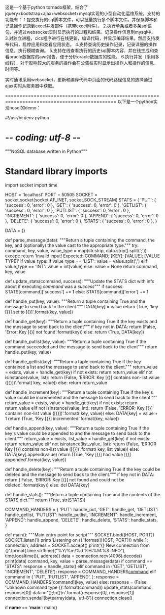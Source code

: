 这是一个基于python tornado框架，结合了jquery+bootstrap+ajax+websocket+mysql实现的小型自动化运维系统。支持的功能有：
  1.提交执行的sql脚本文件，可以批量执行多个脚本文件。并保存脚本和记录操作记录到excel并发邮件（携带excel附件）。 
  2.执行单条或者多条sql语句，并通过websocket实时显示执行的过程和结果。记录操作信息到mysql中。
  3.对独立进程，cics程序进行在线更新，编译代码，并显示编译结果。然后支持发布代码，启停应用和查看应用状态。
  4.支持查询历史操作记录，记录详细的操作信息。执行模糊查询。
  5.支持在线查看执行的历史sql脚本内容，并在线生成和查看oracle数据库的awr报告，便于分析oracle数据库的性能。
  6.执行并发（采用多线程），对于影响较大的服务的操作会在公告栏实时显示出操作人和操作的信息，时间等。
  
实时通讯采用websocket，更新和编译代码中页面的代码路径信息的选择通过ajax实时从服务器中获取。

=============================================================================================
以下是一个python实现nosql的demo：

#!/usr/bin/env python
# -*- coding: utf-8 -*-
"""NoSQL database written in Python"""

# Standard library imports
import socket
import time

HOST = 'localhost'
PORT = 50505
SOCKET = socket.socket(socket.AF_INET, socket.SOCK_STREAM)
STATS = {
    'PUT': {
        'success': 0,
        'error': 0
    },
    'GET': {
        'success': 0,
        'error': 0
    },
    'GETLIST': {
        'success': 0,
        'error': 0
    },
    'PUTLIST': {
        'success': 0,
        'error': 0
    },
    'INCREMENT': {
        'success': 0,
        'error': 0
    },
    'APPEND': {
        'success': 0,
        'error': 0
    },
    'DELETE': {
        'success': 0,
        'error': 0
    },
    'STATS': {
        'success': 0,
        'error': 0
    },
}

DATA = {}


def parse_message(data):
    """Return a tuple containing the command, the key, and (optionally) the
    value cast to the appropriate type."""
    try:
        command, key, value, value_type = map(str.strip, data.strip().split(';'))
    except:
        return 'Invalid input! Expected: COMMAND; [KEY]; [VALUE]; [VALUE TYPE]'
    if value_type:
        if value_type == 'LIST':
            value = value.split(',')
        elif value_type == 'INT':
            value = int(value)
    else:
        value = None
    return command, key, value


def update_stats(command, success):
    """Update the STATS dict with info about if executing *command* was a
    *success*"""
    if success:
        STATS[command]['success'] += 1
    else:
        STATS[command]['error'] += 1


def handle_put(key, value):
    """Return a tuple containing True and the message to send back to the
    client."""
    DATA[key] = value
    return (True, 'key [{}] set to [{}]'.format(key, value))


def handle_get(key):
    """Return a tuple containing True if the key exists and the message to send
    back to the client"""
    if key not in DATA:
        return (False, 'Error: Key [{}] not found'.format(key))
    else:
        return (True, DATA[key])


def handle_putlist(key, value):
    """Return a tuple containing True if the command succeeded and the message
    to send back to the client"""
    return handle_put(key, value)


def handle_getlist(key):
    """Return a tuple containing True if the key contained a list and the
    message to send back to the client."""
    return_value = exists, value = handle_get(key)
    if not exists:
        return return_value
    elif not isinstance(value, list):
        return (False, 'ERROR: Key [{}] contains non-list value ([{}])'.format(
            key, value))
    else:
        return return_value


def handle_increment(key):
    """Return a tuple containing True if the key's value could be incremented
    and the message to send back to the client."""
    return_value = exists, value = handle_get(key)
    if not exists:
        return return_value
    elif not isinstance(value, int):
        return (False, 'ERROR: Key [{}] contains non-list value ([{}])'.format(
            key, value))
    else:
        DATA[key] = value + 1
        return (True, 'Key [{}] incremented'.format(key, value))


def handle_append(key, value):
    """Return a tuple containing True if the key's value could be appended to
    and the message to send back to the client."""
    return_value = exists, list_value = handle_get(key)
    if not exists:
        return return_value
    elif not isinstance(list_value, list):
        return (False, 'ERROR: Key [{}] contains non-list value ([{}])'.format(
            key, list_value))
    else:
        DATA[key].append(value)
        return (True, 'Key [{}] had value [{}] appended'.format(key, value))


def handle_delete(key):
    """Return a tuple containing True if the key could be deleted and the
    message to send back to the client."""
    if key not in DATA:
        return (
            False,
            'ERROR: Key [{}] not found and could not be deleted.'.format(key))
    else:
        del DATA[key]


def handle_stats():
    """Return a tuple containing True and the contents of the STATS dict."""
    return (True, str(STATS))


COMMAND_HANDERS = {
    'PUT': handle_put,
    'GET': handle_get,
    'GETLIST': handle_getlist,
    'PUTLIST': handle_putlist,
    'INCREMENT': handle_increment,
    'APPEND': handle_append,
    'DELETE': handle_delete,
    'STATS': handle_stats,
}


def main():
    """Main entry point for script"""
    SOCKET.bind((HOST, PORT))
    SOCKET.listen(1)
    print('Listening on {}'.format((HOST, PORT)))
    while 1:
        connection, address = SOCKET.accept()
        print('{} New connection from {}'.format(
            time.strftime(("%Y/%m/%d %H:%M:%S INFO"), time.localtime()),
            address))
        data = connection.recv(4096).decode()
        print(data)
        command, key, value = parse_message(data)
        if command == 'STATS':
            response = handle_stats()
        elif command in ('GET', 'GETLIST', 'INCREMENT', 'DELETE'):
            response = COMMAND_HANDERS[command](key)
        elif command in (
                'PUT',
                'PUTLIST',
                'APPEND', ):
            response = COMMAND_HANDERS[command](key, value)
        else:
            response = (False, 'Unknown command type {}'.format(command))
        update_stats(command, response[0])
        data = '{};\n{}\n'.format(response[0], response[1])
        connection.sendall(bytearray(data, 'utf-8'))
        connection.close()


if __name__ == '__main__':
    main()
